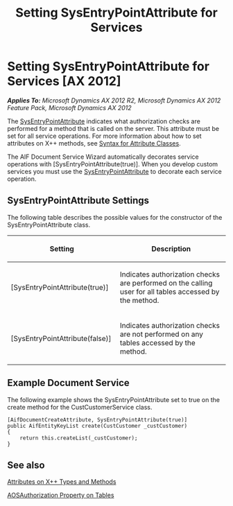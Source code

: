 ﻿---
title: Setting SysEntryPointAttribute for Services
TOCTitle: Setting SysEntryPointAttribute for Services
ms:assetid: 89f733b4-936c-4673-86d0-f6b64c7708f6
ms:mtpsurl: https://technet.microsoft.com/en-us/library/Hh801193(v=AX.60)
ms:contentKeyID: 43976725
ms.date: 11/07/2012
mtps_version: v=AX.60
---

# Setting SysEntryPointAttribute for Services [AX 2012]


_**Applies To:** Microsoft Dynamics AX 2012 R2, Microsoft Dynamics AX 2012 Feature Pack, Microsoft Dynamics AX 2012_

The [SysEntryPointAttribute](https://technet.microsoft.com/en-us/library/gg958657\(v=ax.60\)) indicates what authorization checks are performed for a method that is called on the server. This attribute must be set for all service operations. For more information about how to set attributes on X++ methods, see [Syntax for Attribute Classes](https://technet.microsoft.com/en-us/library/gg844185\(v=ax.60\)).

The AIF Document Service Wizard automatically decorates service operations with \[SysEntryPointAttribute(true)\]. When you develop custom services you must use the [SysEntryPointAttribute](https://technet.microsoft.com/en-us/library/gg958657\(v=ax.60\)) to decorate each service operation.

## SysEntryPointAttribute Settings

The following table describes the possible values for the constructor of the SysEntryPointAttribute class.

<table>
<colgroup>
<col style="width: 50%" />
<col style="width: 50%" />
</colgroup>
<thead>
<tr class="header">
<th><p>Setting</p></th>
<th><p>Description</p></th>
</tr>
</thead>
<tbody>
<tr class="odd">
<td><p>[SysEntryPointAttribute(true)]</p></td>
<td><p>Indicates authorization checks are performed on the calling user for all tables accessed by the method.</p></td>
</tr>
<tr class="even">
<td><p>[SysEntryPointAttribute(false)]</p></td>
<td><p>Indicates authorization checks are not performed on any tables accessed by the method.</p></td>
</tr>
</tbody>
</table>


## Example Document Service

The following example shows the SysEntryPointAttribute set to true on the create method for the CustCustomerService class.

    [AifDocumentCreateAttribute, SysEntryPointAttribute(true)]
    public AifEntityKeyList create(CustCustomer _custCustomer)
    {
        return this.createList(_custCustomer);
    }

## See also

[Attributes on X++ Types and Methods](https://technet.microsoft.com/en-us/library/gg846588\(v=ax.60\))

[AOSAuthorization Property on Tables](https://technet.microsoft.com/en-us/library/bb278259\(v=ax.60\))

